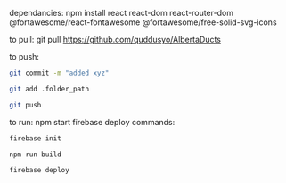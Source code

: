 dependancies:
npm install react react-dom react-router-dom @fortawesome/react-fontawesome @fortawesome/free-solid-svg-icons


to pull: 
git pull https://github.com/quddusyo/AlbertaDucts

to push:
```bash
git commit -m "added xyz"
```
```bash
git add .folder_path
```
```bash
git push
```

to run:
npm start
firebase deploy commands:
```bash
firebase init
```
```bash
npm run build
```
```bash
firebase deploy
```
